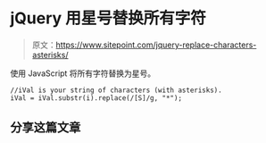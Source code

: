 # jQuery 用星号替换所有字符

> 原文：<https://www.sitepoint.com/jquery-replace-characters-asterisks/>

使用 JavaScript 将所有字符替换为星号。

```
//iVal is your string of characters (with asterisks).
iVal = iVal.substr(i).replace(/[S]/g, "*");
```

## 分享这篇文章